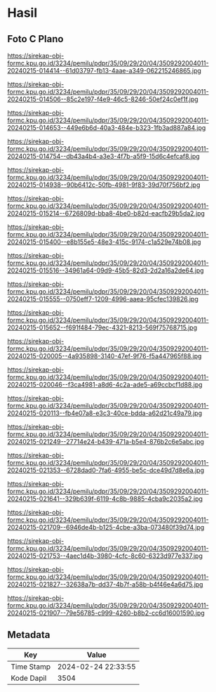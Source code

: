 # Hasil

## Foto C Plano

https://sirekap-obj-formc.kpu.go.id/3234/pemilu/pdpr/35/09/29/20/04/3509292004011-20240215-014414--61d03797-fb13-4aae-a349-062215246865.jpg

https://sirekap-obj-formc.kpu.go.id/3234/pemilu/pdpr/35/09/29/20/04/3509292004011-20240215-014506--85c2e197-f4e9-46c5-8246-50ef24c0ef1f.jpg

https://sirekap-obj-formc.kpu.go.id/3234/pemilu/pdpr/35/09/29/20/04/3509292004011-20240215-014653--449e6b6d-40a3-484e-b323-1fb3ad887a84.jpg

https://sirekap-obj-formc.kpu.go.id/3234/pemilu/pdpr/35/09/29/20/04/3509292004011-20240215-014754--db43a4b4-a3e3-4f7b-a5f9-15d6c4efcaf8.jpg

https://sirekap-obj-formc.kpu.go.id/3234/pemilu/pdpr/35/09/29/20/04/3509292004011-20240215-014938--90b6412c-50fb-4981-9f83-39d70f756bf2.jpg

https://sirekap-obj-formc.kpu.go.id/3234/pemilu/pdpr/35/09/29/20/04/3509292004011-20240215-015214--6726809d-bba8-4be0-b82d-eacfb29b5da2.jpg

https://sirekap-obj-formc.kpu.go.id/3234/pemilu/pdpr/35/09/29/20/04/3509292004011-20240215-015400--e8b155e5-48e3-415c-9174-c1a529e74b08.jpg

https://sirekap-obj-formc.kpu.go.id/3234/pemilu/pdpr/35/09/29/20/04/3509292004011-20240215-015516--34961a64-09d9-45b5-82d3-2d2a16a2de64.jpg

https://sirekap-obj-formc.kpu.go.id/3234/pemilu/pdpr/35/09/29/20/04/3509292004011-20240215-015555--0750eff7-1209-4996-aaea-95cfec139826.jpg

https://sirekap-obj-formc.kpu.go.id/3234/pemilu/pdpr/35/09/29/20/04/3509292004011-20240215-015652--f691f484-79ec-4321-8213-569f75768715.jpg

https://sirekap-obj-formc.kpu.go.id/3234/pemilu/pdpr/35/09/29/20/04/3509292004011-20240215-020005--4a935898-3140-47ef-9f76-f5a447965f88.jpg

https://sirekap-obj-formc.kpu.go.id/3234/pemilu/pdpr/35/09/29/20/04/3509292004011-20240215-020046--f3ca4981-a8d6-4c2a-ade5-a69ccbcf1d88.jpg

https://sirekap-obj-formc.kpu.go.id/3234/pemilu/pdpr/35/09/29/20/04/3509292004011-20240215-020113--fb4e07a8-e3c3-40ce-bdda-a62d21c49a79.jpg

https://sirekap-obj-formc.kpu.go.id/3234/pemilu/pdpr/35/09/29/20/04/3509292004011-20240215-021249--27714e24-b439-471a-b5e4-876b2c6e5abc.jpg

https://sirekap-obj-formc.kpu.go.id/3234/pemilu/pdpr/35/09/29/20/04/3509292004011-20240215-021353--6728dad0-7fa6-4955-be5c-dce49d7d8e6a.jpg

https://sirekap-obj-formc.kpu.go.id/3234/pemilu/pdpr/35/09/29/20/04/3509292004011-20240215-021641--329b639f-6119-4c8b-9885-4cba9c2035a2.jpg

https://sirekap-obj-formc.kpu.go.id/3234/pemilu/pdpr/35/09/29/20/04/3509292004011-20240215-021709--6946de4b-b125-4cbe-a3ba-073480f39d74.jpg

https://sirekap-obj-formc.kpu.go.id/3234/pemilu/pdpr/35/09/29/20/04/3509292004011-20240215-021753--4aec1d4b-3980-4cfc-8c60-6323d977e337.jpg

https://sirekap-obj-formc.kpu.go.id/3234/pemilu/pdpr/35/09/29/20/04/3509292004011-20240215-021827--32638a7b-dd37-4b7f-a58b-b4f46e4a6d75.jpg

https://sirekap-obj-formc.kpu.go.id/3234/pemilu/pdpr/35/09/29/20/04/3509292004011-20240215-021907--79e56785-c999-4260-b8b2-cc6d16001590.jpg


## Metadata

| Key        | Value               |
| ---------- | ------------------- |
| Time Stamp | 2024-02-24 22:33:55 |
| Kode Dapil | 3504                |



